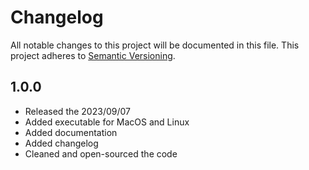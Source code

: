 # Changelog

All notable changes to this project will be documented in this file. This project adheres to [Semantic Versioning](https://semver.org/spec/v2.0.0.html).

## 1.0.0 
- Released the 2023/09/07
- Added executable for MacOS and Linux
- Added documentation
- Added changelog
- Cleaned and open-sourced the code
